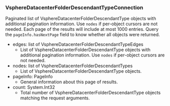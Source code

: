 ### VsphereDatacenterFolderDescendantTypeConnection
Paginated list of VsphereDatacenterFolderDescendantType objects with additional pagination information. Use `nodes` if per-object cursors are not needed. Each page of the results will include at most 1000 entries. Query the `pageInfo.hasNextPage` field to know whether all objects were returned.

- edges: list of VsphereDatacenterFolderDescendantTypeEdges
  - List of VsphereDatacenterFolderDescendantType objects with additional pagination information. Use `nodes` if per-object cursors are not needed.
- nodes: list of VsphereDatacenterFolderDescendantTypes
  - List of VsphereDatacenterFolderDescendantType objects.
- pageInfo: PageInfo
  - General information about this page of results.
- count: System.Int32
  - Total number of VsphereDatacenterFolderDescendantType objects matching the request arguments.
